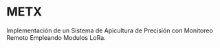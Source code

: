 # METX
Implementación de un Sistema de Apicultura de Precisión con Monitoreo Remoto Empleando Modulos LoRa. 
